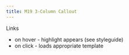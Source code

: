 ```yaml
---
title: M19 3-Column Callout
---
```


Links

- on hover - highlight appears (see styleguide)
- on click - loads appropriate template
